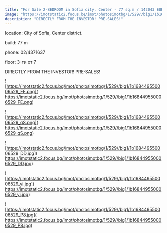 ```yaml
---
title: "For Sale 2-BEDROOM in Sofia city, Center - 77 sq.m / 142043 EUR :: imot.bg Advertisement"
image: "https://imotstatic2.focus.bg/imot/photosimotbg/1/529//big1/1b168449550006529_xT.jpg"
description: "DIRECTLY FROM THE INVESTOR! PRE-SALES!"
---
```


location: City of Sofia, Center district.

build: 77 m

phone: 02/4371637

floor: 3-ти от 7

DIRECTLY FROM THE INVESTOR! PRE-SALES!


![https://imotstatic2.focus.bg/imot/photosimotbg/1/529//big1/1b168449550006529_FE.png]( https://imotstatic2.focus.bg/imot/photosimotbg/1/529//big1/1b168449550006529_FE.png)


![https://imotstatic2.focus.bg/imot/photosimotbg/1/529//big1/1b168449550006529_qS.png]( https://imotstatic2.focus.bg/imot/photosimotbg/1/529//big1/1b168449550006529_qS.png)


![https://imotstatic2.focus.bg/imot/photosimotbg/1/529//big1/1b168449550006529_DD.jpg]( https://imotstatic2.focus.bg/imot/photosimotbg/1/529//big1/1b168449550006529_DD.jpg)


![https://imotstatic2.focus.bg/imot/photosimotbg/1/529//big1/1b168449550006529_yi.jpg]( https://imotstatic2.focus.bg/imot/photosimotbg/1/529//big1/1b168449550006529_yi.jpg)


![https://imotstatic2.focus.bg/imot/photosimotbg/1/529//big1/1b168449550006529_P8.jpg]( https://imotstatic2.focus.bg/imot/photosimotbg/1/529//big1/1b168449550006529_P8.jpg)


